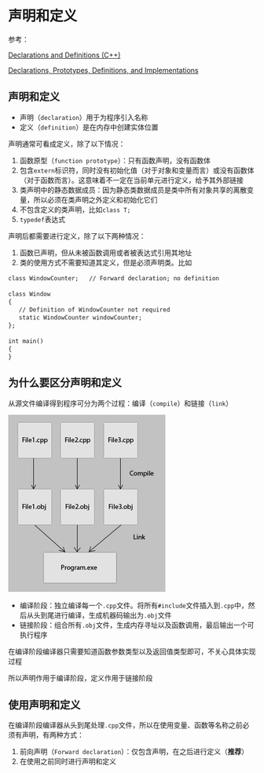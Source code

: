 
# 声明和定义

参考：

[Declarations and Definitions (C++)](https://docs.microsoft.com/en-us/cpp/cpp/declarations-and-definitions-cpp?view=vs-2019)

[Declarations, Prototypes, Definitions, and Implementations](http://www.cplusplus.com/articles/yAqpX9L8/)

## 声明和定义

* 声明（`declaration`）用于为程序引入名称
* 定义（`definition`）是在内存中创建实体位置

声明通常可看成定义，除了以下情况：

1. 函数原型（`function prototype`）：只有函数声明，没有函数体
2. 包含`extern`标识符，同时没有初始化值（对于对象和变量而言）或没有函数体（对于函数而言）。这意味着不一定在当前单元进行定义，给予其外部链接
3. 类声明中的静态数据成员：因为静态类数据成员是类中所有对象共享的离散变量，所以必须在类声明之外定义和初始化它们
4. 不包含定义的类声明，比如`class T;`
5. `typedef`表达式

声明后都需要进行定义，除了以下两种情况：

1. 函数已声明，但从未被函数调用或者被表达式引用其地址
2. 类的使用方式不需要知道其定义，但是必须声明类。比如

```
class WindowCounter;   // Forward declaration; no definition

class Window
{
   // Definition of WindowCounter not required
   static WindowCounter windowCounter;
};

int main()
{
}
```

## 为什么要区分声明和定义

从源文件编译得到程序可分为两个过程：编译（`compile`）和链接（`link`）

![](./imgs/Comp-link.png)

* 编译阶段：独立编译每一个`.cpp`文件。将所有`#include`文件插入到`.cpp`中，然后从头到尾进行编译，生成机器码输出为`.obj`文件
* 链接阶段：组合所有`.obj`文件，生成内存寻址以及函数调用，最后输出一个可执行程序

在编译阶段编译器只需要知道函数参数类型以及返回值类型即可，不关心具体实现过程

所以声明作用于编译阶段，定义作用于链接阶段

## 使用声明和定义

在编译阶段编译器从头到尾处理`.cpp`文件，所以在使用变量、函数等名称之前必须有声明，有两种方式：

1. 前向声明（`Forward declaration`）：仅包含声明，在之后进行定义（**推荐**）
2. 在使用之前同时进行声明和定义